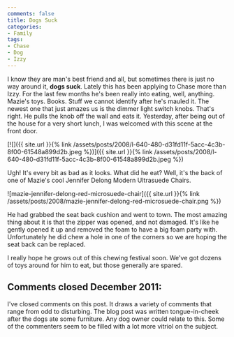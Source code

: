 ```yaml
---
comments: false
title: Dogs Suck
categories:
- Family
tags:
- Chase
- Dog
- Izzy
---
```


I know they are man's best friend and all, but sometimes there is just no way around it, **dogs suck**. Lately this has been applying to Chase more than Izzy. For the last few months he's been really into eating, well, anything. Mazie's toys. Books. Stuff we cannot identify after he's mauled it. The newest one that just amazes us is the dimmer light switch knobs. That's right. He pulls the knob off the wall and eats it.
Yesterday, after being out of the house for a very short lunch, I was welcomed with this scene at the front door.

[![]({{ site.url }}{% link /assets/posts/2008/l-640-480-d31fd11f-5acc-4c3b-8f00-61548a899d2b.jpeg %})]({{ site.url }}{% link /assets/posts/2008/l-640-480-d31fd11f-5acc-4c3b-8f00-61548a899d2b.jpeg %})

Ugh! It's every bit as bad as it looks. What did he eat? Well, it's the back of one of Mazie's cool Jennifer Delong Modern Ultrasuede Chairs.

![mazie-jennifer-delong-red-microsuede-chair]({{ site.url }}{% link /assets/posts/2008/mazie-jennifer-delong-red-microsuede-chair.png %})

He had grabbed the seat back cushion and went to town. The most amazing thing about it is that the zipper was opened, and not damaged. It's like he gently opened it up and removed the foam to have a big foam party with. Unfortunately he did chew a hole in one of the corners so we are hoping the seat back can be replaced.

I really hope he grows out of this chewing festival soon. We've got dozens of toys around for him to eat, but those generally are spared.

## Comments closed December 2011:

I've closed comments on this post. It draws a variety of comments that range from odd to disturbing. The blog post was written tongue-in-cheek after the dogs ate some furniture. Any dog owner could relate to this. Some of the commenters seem to be filled with a lot more vitriol on the subject.
